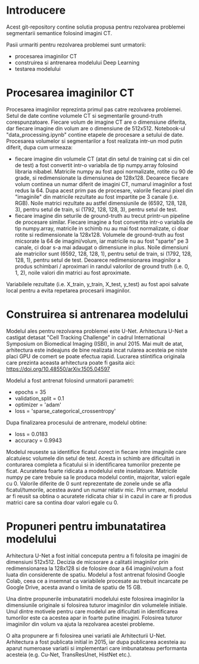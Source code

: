 # Introducere
Acest git-repository contine solutia propusa pentru rezolvarea problemei segmentarii semantice folosind imagini CT. 

Pasii urmariti pentru rezolvarea problemei sunt urmatorii:
- procesarea imaginilor CT
- construirea si antrenarea modelului Deep Learning
- testarea modelului

# Procesarea imaginilor CT
Procesarea imaginilor reprezinta primul pas catre rezolvarea problemei. Setul de date contine volumele CT si segmentarile ground-truth corespunzatoare. 
Fiecare volum de imagine CT are o dimensiune diferita, dar fiecare imagine din volum are o dimensiune de 512x512. 
Notebook-ul "data_processing.ipynb" contine etapele de procesare a setului de date.
Procesarea volumelor si segmentarilor a fost realizata intr-un mod putin diferit, dupa cum urmeaza:
- fiecare imagine din volumele CT (atat din setul de training cat si din cel de test) a fost convertit intr-o variabila de tip numpy.array folosind libraria nibabel. Matricile numpy au fost apoi normalizate, rotite cu 90 de grade, si redimensionate la dimensiunea de 128x128. Deoarece fiecare volum continea un numar diferit de imagini CT, numarul imaginilor a fost redus la 64. Dupa acest prim pas de procesare, valorile fiecarui pixel din "imaginile" din matricile rezultate au fost impartite pe 3 canale (i.e. RGB). Noile matrici rezultate au astfel dimensiunile de (6592, 128, 128, 3), pentru setul de train, si (1792, 128, 128, 3), pentru setul de test.
- fiecare imagine din seturile de ground-truth au trecut printr-un pipeline de procesare similar. Fiecare imagine a fost convertita intr-o variabila de tip numpy.array, matricile in schimb nu au mai fost normalizate, ci doar rotite si redimensionate la 128x128. Volumele de ground-truth au fost micsorate la 64 de imagini/volum, iar matricile nu au fost "sparte" pe 3 canale, ci doar s-a mai adaugat o dimensiune in plus. Noile dimensiuni ale matricilor sunt (6592, 128, 128, 1), pentru setul de train, si (1792, 128, 128, 1), pentru setul de test. Deoarece redimensionarea imaginilor a produs schimbari / aproximari in randul valorilor de ground truth (i.e. 0, 1, 2), noile valori din matrici au fost aproximate.

Variabilele rezultate (i.e. X_train, y_train, X_test, y_test) au fost apoi salvate local pentru a evita repetarea procesarii imaginilor.

# Construirea si antrenarea modelului
Modelul ales pentru rezolvarea problemei este U-Net. Arhitectura U-Net a castigat detasat "Cell Tracking Challenge" in cadrul International Symposium on Biomedical Imaging (ISBI), in anul 2015. Mai mult de atat, arhitectura este indeajuns de bine realizata incat rularea acesteia pe niste placi GPU de comert se poate efectua rapid. Lucrarea stiintifica originala care prezinta aceasta arhitectura poate fi gasita aici: https://doi.org/10.48550/arXiv.1505.04597

Modelul a fost antrenat folosind urmatorii parametri:
- epochs = 35
- validation_split = 0.1
- optimizer = 'adam'
- loss = 'sparse_categorical_crossentropy'

Dupa finalizarea procesului de antrenare, modelul obtine:
- loss = 0.0183
- accuracy = 0.9943

Modelul reuseste sa identifice ficatul corect in fiecare intre imaginile care alcatuiesc volumele din setul de test. Acesta in schimb are dificultati in conturarea completa a ficatului si in identificarea tumorilor prezente pe ficat.
Acuratetea foarte ridicata a modelului este inselatoare. Matricile numpy pe care trebuie sa le produca modelul contin, majoritar, valori egale cu 0. Valorile diferite de 0 sunt reprezentate de zonele unde se afla ficatul/tumorile, acestea avand un numar relativ mic. 
Prin urmare, modelul ar fi reusit sa obtina o acuratete ridicata chiar si in cazul in care ar fi produs matrici care sa contina doar valori egale cu 0.

# Propuneri pentru imbunatatirea modelului
Arhitectura U-Net a fost initial conceputa pentru a fi folosita pe imagini de dimensiuni 512x512. 
Decizia de micsorare a calitatii imaginilor prin redimensionarea la 128x128 si de folosire doar a 64 imagini/volum a fost luata din considerente de spatiu. 
Modelul a fost antrenat folosind Google Colab, ceea ce a insemnat ca variabilele procesate au trebuit incarcate pe Google Drive, acesta avand o limita de spatiu de 15 GB.


Una dintre propunerile imbunatatirii modelului este folosirea imaginilor la dimensiunile originale si folosirea tuturor imaginilor din volumelele initiale. 
Unul dintre motivele pentru care modelul are dificultati in identificarea tumorilor este ca acestea apar in foarte putine imagini. Folosirea tuturor imaginilor din volum va ajuta la rezolvarea acestei probleme.

O alta propunere ar fi folosirea unei variatii ale Arhitecturii U-Net. 
Arhitectura a fost publicata initial in 2015, iar dupa publicarea acesteia au aparut numeroase variatii si implementari care imbunatateau performanta acesteia (e.g. Cu-Net, TransResUnet, HistNet etc.).

